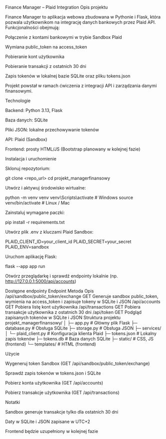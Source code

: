 Finance Manager – Plaid Integration
Opis projektu

Finance Manager to aplikacja webowa zbudowana w Pythonie i Flask, która pozwala użytkownikom na integrację danych bankowych przez Plaid API.
Funkcjonalności obejmują:

Połączenie z kontami bankowymi w trybie Sandbox Plaid

Wymiana public_token na access_token

Pobieranie kont użytkownika

Pobieranie transakcji z ostatnich 30 dni

Zapis tokenów w lokalnej bazie SQLite oraz pliku tokens.json

Projekt powstał w ramach ćwiczenia z integracji API i zarządzania danymi finansowymi.

Technologie

Backend: Python 3.13, Flask

Baza danych: SQLite

Pliki JSON: lokalne przechowywanie tokenów

API: Plaid (Sandbox)

Frontend: prosty HTML/JS (Bootstrap planowany w kolejnej fazie)

Instalacja i uruchomienie

Sklonuj repozytorium:

git clone <repo_url>
cd projekt_managerfinansowy


Utwórz i aktywuj środowisko wirtualne:

python -m venv venv
venv\Scripts\activate  # Windows
source venv/bin/activate  # Linux / Mac


Zainstaluj wymagane paczki:

pip install -r requirements.txt


Utwórz plik .env z kluczami Plaid Sandbox:

PLAID_CLIENT_ID=your_client_id
PLAID_SECRET=your_secret
PLAID_ENV=sandbox


Uruchom aplikację Flask:

flask --app app run


Otwórz przeglądarkę i sprawdź endpointy lokalnie (np. http://127.0.0.1:5000/api/accounts)

Dostępne endpointy
Endpoint	Metoda	Opis
/api/sandbox/public_token/exchange	GET	Generuje sandbox public_token, wymienia na access_token i zapisuje tokeny w SQLite i JSON
/api/accounts	GET	Pobiera listę kont użytkownika
/api/transactions	GET	Pobiera transakcje użytkownika z ostatnich 30 dni
/api/token	GET	Podgląd zapisanych tokenów w SQLite i JSON
Struktura projektu
projekt_managerfinansowy/
│
├─ app.py                  # Główny plik Flask
├─ database.py             # Obsługa SQLite
├─ storage.py              # Obsługa JSON
├─ services/
│   └─ plaid_client.py     # Konfiguracja klienta Plaid
├─ tokens.json             # Lokalny zapis tokenów
├─ tokens.db               # Baza danych SQLite
├─ static/                 # CSS, JS (frontend)
└─ templates/              # HTML (frontend)

Użycie

Wygeneruj token Sandbox (GET /api/sandbox/public_token/exchange)

Sprawdź zapis tokenów w tokens.json i SQLite

Pobierz konta użytkownika (GET /api/accounts)

Pobierz transakcje użytkownika (GET /api/transactions)

Notatki

Sandbox generuje transakcje tylko dla ostatnich 30 dni

Daty w SQLite i JSON zapisane w UTC+2

Frontend będzie uzupełniony w kolejnej fazie